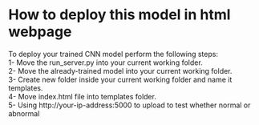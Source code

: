 # How to deploy this model in html webpage
To deploy your trained CNN model perform the following steps:  
1- Move the run_server.py into your current working folder.  
2- Move the already-trained model into your current working folder.  
3- Create new folder inside your current working folder and name it templates.  
4- Move index.html file into templates folder.  
5- Using http://your-ip-address:5000 to upload to test whether normal or abnormal
